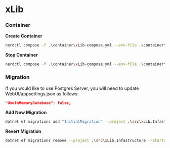 # xLib

### Container

**Create Container**

```bash
nerdctl compose -f .\container\xLib-compose.yml --env-file .\container\dbcredentials.env up -d
```

**Stop Container**

```bash
nerdctl compose -f .\container\xLib-compose.yml --env-file .\container\dbcredentials.env down
```

### Migration

If you would like to use Postgres Server, you will need to update WebUI/appsettings.json as follows:

```json
"UseInMemoryDatabase": false,
```

**Add New Migration**

```bash
dotnet ef migrations add "InitialMigration" --project .\src\xLib.Infastructure --startup-project .\src\xLib.WebApp --output-dir Persistence\Migrations
```

**Revert Migration**

```bash
dotnet ef migrations remove --project .\src\xLib.Infastructure --startup-project .\src\xLib.WebApp
```
